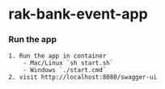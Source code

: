 # rak-bank-event-app

### Run the app
    1. Run the app in container 
        - Mac/Linux `sh start.sh`
        - Windows `./start.cmd`
    2. visit http://localhost:8080/swagger-ui